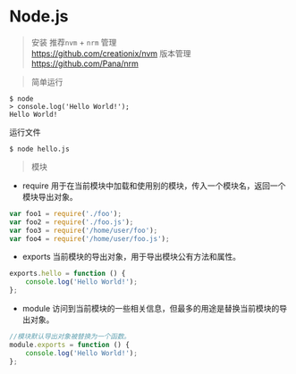 # Node.js 

> 安装
推荐`nvm` + `nrm` 管理   
https://github.com/creationix/nvm   版本管理  
https://github.com/Pana/nrm 

> 简单运行

```
$ node
> console.log('Hello World!');
Hello World!
```

 运行文件

```
$ node hello.js
```

> 模块

* require 用于在当前模块中加载和使用别的模块，传入一个模块名，返回一个模块导出对象。
```js
var foo1 = require('./foo');
var foo2 = require('./foo.js');
var foo3 = require('/home/user/foo');
var foo4 = require('/home/user/foo.js');
```

* exports 当前模块的导出对象，用于导出模块公有方法和属性。
```js
exports.hello = function () {
    console.log('Hello World!');
};
```
* module 访问到当前模块的一些相关信息，但最多的用途是替换当前模块的导出对象。
```js
//模块默认导出对象被替换为一个函数。
module.exports = function () {
    console.log('Hello World!');
};
```